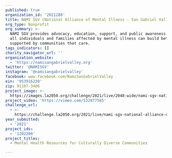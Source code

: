 ```yaml
---
published: true
organization_id: '2021288'
title: NAMI SGV (National Alliance of Mental Illness - San Gabriel Valley)
org_type: Nonprofit
org_summary: >-
  NAMI SGV provides advocacy, education, support, and public awareness so that
  all individuals and families affected by mental illness can build better lives
  supported by communities that care.
tags_indicators: []
charity_navigator_url: ''
organization_website:
  - 'https://namisangabrielvalley.org'
twitter: '@NAMISGV'
instagram: '@namisangabrielvalley'
facebook: www.facebook.com/NamiSanGabrielValley
ein: '953916230'
zip: 91107-3406
project_image: >-
  https://images.la2050.org/challenge/2021/live/2048-wide/nami-sgv-national-alliance-of-mental-illness-san-gabriel-valley.jpg
project_video: 'https://vimeo.com/532077585'
challenge_url:
  - >-
    https://challenge.la2050.org/2021/live/nami-sgv-national-alliance-of-mental-illness-san-gabriel-valley/
year_submitted:
  - '2021'
project_ids:
  - '1202288'
project_titles:
  - Mental Health Resources for Culturally Diverse Communities

---
```

